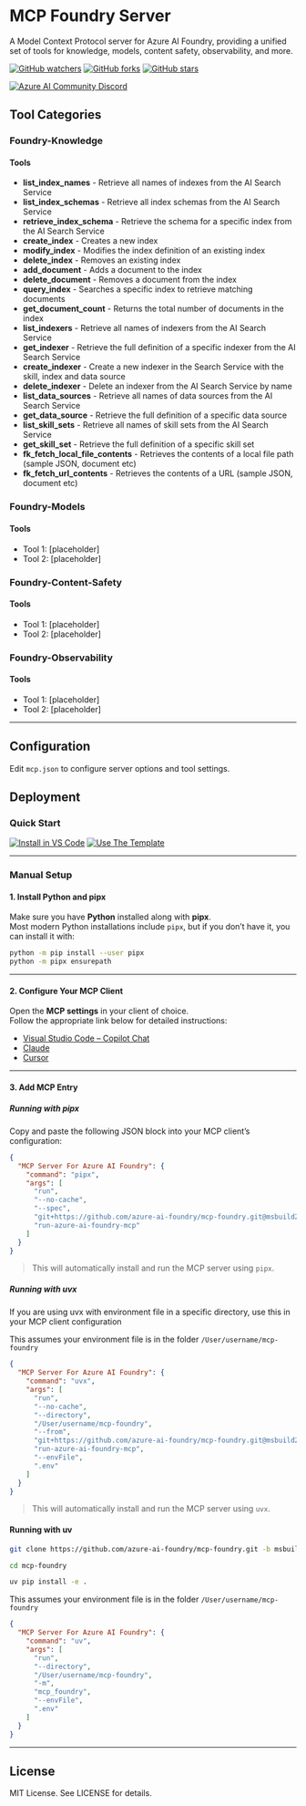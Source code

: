 # MCP Foundry Server

A Model Context Protocol server for Azure AI Foundry, providing a unified set of tools for knowledge, models, content safety, observability, and more.

[![GitHub watchers](https://img.shields.io/github/watchers/azure-ai-foundry/mcp-foundry.svg?style=social&label=Watch)](https://github.com/azure-ai-foundry/mcp-foundry/watchers)
[![GitHub forks](https://img.shields.io/github/forks/azure-ai-foundry/mcp-foundry.svg?style=social&label=Fork)](https://github.com/azure-ai-foundry/mcp-foundry/fork)
[![GitHub stars](https://img.shields.io/github/stars/azure-ai-foundry/mcp-foundry?style=social&label=Star)](https://github.com/azure-ai-foundry/mcp-foundry/stargazers)

[![Azure AI Community Discord](https://dcbadge.vercel.app/api/server/ByRwuEEgH4)](https://discord.gg/REmjGvvFpW)

## Tool Categories

### Foundry-Knowledge
#### Tools
- **list_index_names** - Retrieve all names of indexes from the AI Search Service  
- **list_index_schemas** - Retrieve all index schemas from the AI Search Service  
- **retrieve_index_schema** - Retrieve the schema for a specific index from the AI Search Service  
- **create_index** - Creates a new index  
- **modify_index** - Modifies the index definition of an existing index  
- **delete_index** - Removes an existing index  
- **add_document** - Adds a document to the index  
- **delete_document** - Removes a document from the index  
- **query_index** - Searches a specific index to retrieve matching documents  
- **get_document_count** - Returns the total number of documents in the index  
- **list_indexers** - Retrieve all names of indexers from the AI Search Service  
- **get_indexer** - Retrieve the full definition of a specific indexer from the AI Search Service  
- **create_indexer** - Create a new indexer in the Search Service with the skill, index and data source  
- **delete_indexer** - Delete an indexer from the AI Search Service by name  
- **list_data_sources** - Retrieve all names of data sources from the AI Search Service  
- **get_data_source** - Retrieve the full definition of a specific data source  
- **list_skill_sets** - Retrieve all names of skill sets from the AI Search Service  
- **get_skill_set** - Retrieve the full definition of a specific skill set  
- **fk_fetch_local_file_contents** - Retrieves the contents of a local file path (sample JSON, document etc)  
- **fk_fetch_url_contents** - Retrieves the contents of a URL (sample JSON, document etc)

### Foundry-Models
#### Tools
- Tool 1: [placeholder]
- Tool 2: [placeholder]

### Foundry-Content-Safety
#### Tools
- Tool 1: [placeholder]
- Tool 2: [placeholder]

### Foundry-Observability
#### Tools
- Tool 1: [placeholder]
- Tool 2: [placeholder]

---

## Configuration

Edit `mcp.json` to configure server options and tool settings.

## Deployment

### Quick Start

[![Install in VS Code](https://img.shields.io/static/v1?style=for-the-badge&label=Install+in+VS+Code&message=Open&color=007ACC&logo=visualstudiocode)](https://insiders.vscode.dev/redirect/mcp/install?name=Azure%20Foundry%20MCP%20Server&config=%7B%22command%22%3A%22pipx%22%2C%22args%22%3A%5B%22run%22%2C%22--no-cache%22%2C%22--spec%22%2C%22git%2Bhttps%3A%2F%2Fgithub.com%2Fazure-ai-foundry%2Fmcp-foundry.git%22%2C%22run-azure-ai-foundry-mcp%22%5D%7D)
[![Use The Template](https://img.shields.io/static/v1?style=for-the-badge&label=Use+The+Template&message=GitHub&color=181717&logo=github)](https://github.com/azure-ai-foundry/foundry-models-playground/generate)



---

### Manual Setup

#### 1. Install Python and pipx

Make sure you have **Python** installed along with **pipx**.  
Most modern Python installations include `pipx`, but if you don’t have it, you can install it with:

```bash
python -m pip install --user pipx
python -m pipx ensurepath
```

---

#### 2. Configure Your MCP Client

Open the **MCP settings** in your client of choice.  
Follow the appropriate link below for detailed instructions:

- [Visual Studio Code – Copilot Chat](https://code.visualstudio.com/docs/copilot/chat/mcp-servers)
- [Claude](https://modelcontextprotocol.io/quickstart/user)
- [Cursor](https://docs.cursor.com/context/model-context-protocol)

---

#### 3. Add MCP Entry

##### Running with pipx

Copy and paste the following JSON block into your MCP client’s configuration:

```json
{
  "MCP Server For Azure AI Foundry": {
    "command": "pipx",
    "args": [
      "run",
      "--no-cache",
      "--spec",
      "git+https://github.com/azure-ai-foundry/mcp-foundry.git@msbuild2025",
      "run-azure-ai-foundry-mcp"
    ]
  }
}
```

> This will automatically install and run the MCP server using `pipx`.

##### Running with uvx

If you are using uvx with environment file in a specific directory, use this in your MCP client configuration

This assumes your environment file is in the folder `/User/username/mcp-foundry`

```json
{
  "MCP Server For Azure AI Foundry": {
    "command": "uvx",
    "args": [
      "run",
      "--no-cache",
      "--directory",
      "/User/username/mcp-foundry",
      "--from",
      "git+https://github.com/azure-ai-foundry/mcp-foundry.git@msbuild2025",
      "run-azure-ai-foundry-mcp",
      "--envFile",
      ".env"
    ]
  }
}
```

> This will automatically install and run the MCP server using `uvx`.


#### Running with uv

````bash
git clone https://github.com/azure-ai-foundry/mcp-foundry.git -b msbuild2025

cd mcp-foundry

uv pip install -e . 

````

This assumes your environment file is in the folder `/User/username/mcp-foundry`

```json
{
  "MCP Server For Azure AI Foundry": {
    "command": "uv",
    "args": [
      "run",
      "--directory",
      "/User/username/mcp-foundry",
      "-m",
      "mcp_foundry",
      "--envFile",
      ".env"
    ]
  }
}
```

---

## License

MIT License. See LICENSE for details.

